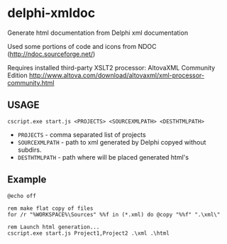 delphi-xmldoc
=============

Generate html documentation from Delphi xml documentation

Used some portions of code and icons from NDOC (http://ndoc.sourceforge.net/)

Requires installed third-party XSLT2 processor: AltovaXML Community Edition
http://www.altova.com/download/altovaxml/xml-processor-community.html

## USAGE

    cscript.exe start.js <PROJECTS> <SOURCEXMLPATH> <DESTHTMLPATH>

* `PROJECTS` - comma separated list of projects
* `SOURCEXMLPATH` - path to xml generated by Delphi copyed without subdirs. 
* `DESTHTMLPATH` - path where will be placed generated html's

## Example

    @echo off
    
    rem make flat copy of files
    for /r "%WORKSPACE%\Sources" %%f in (*.xml) do @copy "%%f" ".\xml\"
    
    rem Launch html generation...
    cscript.exe start.js Project1,Project2 .\xml .\html

